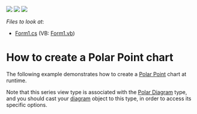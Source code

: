 <!-- default badges list -->
![](https://img.shields.io/endpoint?url=https://codecentral.devexpress.com/api/v1/VersionRange/128573620/12.1.5%2B)
[![](https://img.shields.io/badge/Open_in_DevExpress_Support_Center-FF7200?style=flat-square&logo=DevExpress&logoColor=white)](https://supportcenter.devexpress.com/ticket/details/E1057)
[![](https://img.shields.io/badge/📖_How_to_use_DevExpress_Examples-e9f6fc?style=flat-square)](https://docs.devexpress.com/GeneralInformation/403183)
<!-- default badges end -->
<!-- default file list -->
*Files to look at*:

* [Form1.cs](./CS/Series_PolarPointChart/Form1.cs) (VB: [Form1.vb](./VB/Series_PolarPointChart/Form1.vb))
<!-- default file list end -->
# How to create a Polar Point chart


<p>The following example demonstrates how to create a <a href="http://devexpress.com/Help/Content.aspx?help=XtraCharts&document=CustomDocument3319.htm">Polar Point</a> chart at runtime.</p><p>Note that this series view type is associated with the <a href="http://devexpress.com/Help/Content.aspx?help=XtraCharts&document=CustomDocument5907.htm">Polar Diagram</a> type, and you should cast your <a href="http://devexpress.com/Help/Content.aspx?help=XtraCharts&document=CustomDocument6017.htm">diagram</a> object to this type, in order to access its specific options.</p>

<br/>


